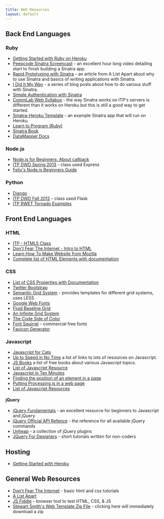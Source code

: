 ```yaml
---
title: Web Resources
layout: default
---
```


## Back End Languages

### Ruby

- [Getting Started with Ruby on Heroku](https://devcenter.heroku.com/articles/ruby)
- [Peepcode Sinatra Screencast](https://peepcode.com/products/sinatra) - an excellent hour long video detailing start to finish building a Sinatra app.
- [Rapid Prototyping with Sinatra](http://alistapart.com/article/rapid-prototyping-with-sinatra) - an article from A List Apart about why to use Sinatra and basics of writing applications with Sinatra.
- [I Did It My Way](http://ididitmyway.herokuapp.com/) - a series of blog posts about how to do various stuff with Sinatra.
- [Simple Authentication with Sinatra](http://ididitmyway.herokuapp.com/past/2011/2/22/really_simple_authentication_in_sinatra/)
- [CommLab Web Syllabus](https://github.com/ITPNYU/CommLabWeb) - the way Sinatra works on ITP's servers is different than it works on Heroku but this is still a good way to get started.
- [Sinatra-Heroku Template](https://github.com/stevenklise/Sinatra-Heroku-Template) - an example Sinatra app that will run on Heroku.
- [Learn to Program (Ruby)](http://pine.fm/LearnToProgram/)
- [Sinatra Book](http://sinatra-book.gittr.com/)
- [DataMapper Docs](http://datamapper.org/docs/)

### Node.js

- [Node.js for Beginners: About callback](http://www.theprojectspot.com/tutorial-post/nodejs-for-beginners-callbacks/4)
- [ITP DWD Spring 2013](http://itpwebclass.herokuapp.com/) - class used Express
- [Felix's Node.js Beginners Guide](http://nodeguide.com/beginner.html)

### Python

- [Django](https://www.djangoproject.com/)
- [ITP DWD Fall 2012](http://itppyweb.herokuapp.com/) - class used Flask
- [ITP RWET Tornado Examples](https://github.com/aparrish/rwet-examples/tree/master/tornado)

## Front End Languages

### HTML

- [ITP - HTML5 Class](http://dankantor.com/itp/)
- [Don't Fear The Internet - Intro to HTML](http://www.dontfeartheinternet.com/html/html)
- [Learn How To Make Website from Mozilla](https://developer.mozilla.org/en-US/learn)
- [Complete list of HTML Elements with documentation](https://developer.mozilla.org/en-US/docs/HTML/Element)

### CSS

- [List of CSS Properties with Documentation](http://www.blooberry.com/indexdot/css/propindex/all.htm)
- [Twitter Bootstrap](http://twitter.github.com/bootstrap/)
- [Semantic Grid System](http://semantic.gs/) - provides templates for different grid systems, uses LESS
- [Google Web Fonts](http://www.google.com/webfonts#)
- [Fluid Baseline Grid](http://fluidbaselinegrid.com/)
- [An Infinite Grid System](http://alistapart.com/article/the-infinite-grid)
- [The Code Side of Color](http://coding.smashingmagazine.com/2012/10/04/the-code-side-of-color/)
- [Font Squirrel](http://www.fontsquirrel.com/) - commercial free fonts
- [Favicon Generator](http://www.favicon.cc/)

### Javascript

- [Javascript for Cats](http://jsforcats.com/)
- [Up to Speed in No Time](http://ericleads.com/2011/09/learning-javascript-up-to-speed-in-no-time/) a list of links to
lots of resources on Javascript.
- [JS Books](http://jsbooks.revolunet.com/) a list of free books about various Javascript topics.
- [List of Javascript Resource](https://gist.github.com/LindseyB/5015434)
- [Javascript in Ten Minutes](https://github.com/spencertipping/js-in-ten-minutes)
- [Finding the position of an element in a page](http://www.quirksmode.org/js/findpos.html)
- [Putting Processing.js in a web page](http://processingjs.org/articles/p5QuickStart.html#processingcodeinwebpage)
- [List of Javascript Resources](https://gist.github.com/LindseyB/5015434)

#### jQuery

- [jQuery Fundamentals](http://jqfundamentals.com/) - an excellent resource for beginners to Javascript and jQuery
- [jQuery Official API Refence](http://api.jquery.com/) - the reference for all available jQuery commands
- [Unheap](http://www.unheap.com/) - a collection of jQuery plugins
- [JQuery For Designers](http://jqueryfordesigners.com/) - short tutorials written for non-coders

## Hosting

- [Getting Started with Heroku](https://devcenter.heroku.com/articles/quickstart)

## General Web Resources

- [Don't Fear The Internet](http://www.dontfeartheinternet.com/) - basic html and css tutorials
- [A List Apart](http://www.alistpart.com)
- [JS Fiddle](http://jsfiddle.net/) - browser tool to test HTML, CSS, & JS
- [Stewart Smith's Web Template Zip File](http://stewd.io/javascript/packages/webTemplate.zip) - clicking here will immediately download a zip
